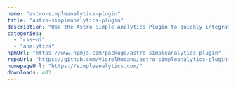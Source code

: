 ```yaml
---
name: "astro-simpleanalytics-plugin"
title: "astro-simpleanalytics-plugin"
description: "Use the Astro Simple Analytics Plugin to quickly integrate Simple Analytics in your Astro project with parameter control over several features."
categories:
  - "css+ui"
  - "analytics"
npmUrl: "https://www.npmjs.com/package/astro-simpleanalytics-plugin"
repoUrl: "https://github.com/ViorelMocanu/astro-simpleanalytics-plugin"
homepageUrl: "https://simpleanalytics.com/"
downloads: 403
---
```

